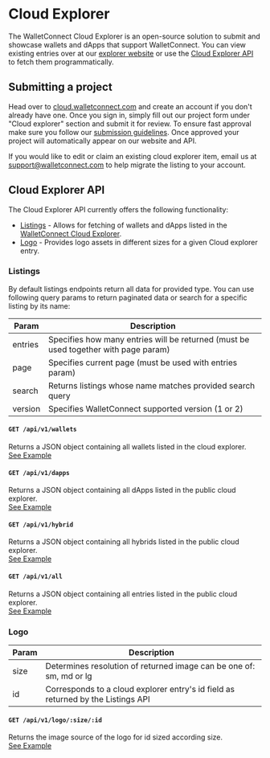 # Cloud Explorer

The WalletConnect Cloud Explorer is an open-source solution to submit and showcase wallets and dApps that support WalletConnect. You can view existing entries over at our [explorer website](https://explorer.walletconnect.com/) or use the [Cloud Explorer API](#cloud-explorer-api) to fetch them programmatically.

## Submitting a project

Head over to [cloud.walletconnect.com](https://cloud.walletconnect.com/) and create an account if you don't already have one. Once you sign in, simply fill out our project form under "Cloud explorer" section and submit it for review. To ensure fast approval make sure you follow our [submission guidelines](https://walletconnect.com/registry/guidelines). Once approved your project will automatically appear on our website and API.

If you would like to edit or claim an existing cloud explorer item, email us at support@walletconnect.com to help migrate the listing to your account.

## Cloud Explorer API

The Cloud Explorer API currently offers the following functionality:

- [Listings](#listings-api) - Allows for fetching of wallets and dApps listed in the [WalletConnect Cloud Explorer](https://explorer.walletconnect.com/).
- [Logo](#logo-api) - Provides logo assets in different sizes for a given Cloud explorer entry.

### Listings

By default listings endpoints return all data for provided type. You can use following query params to return paginated data or search for a specific listing by its name:

| Param   | Description                                                                         |
| ------- | ----------------------------------------------------------------------------------- |
| entries | Specifies how many entries will be returned (must be used together with page param) |
| page    | Specifies current page (must be used with entries param)                            |
| search  | Returns listings whose name matches provided search query                           |
| version | Specifies WalletConnect supported version (1 or 2)                                  |

#### `GET /api/v1/wallets`

Returns a JSON object containing all wallets listed in the cloud explorer. <br />
[See Example](https://registry.walletconnect.com/api/v1/wallets?entries=5&page=1)

#### `GET /api/v1/dapps`

Returns a JSON object containing all dApps listed in the public cloud explorer. <br />
[See Example](https://registry.walletconnect.com/api/v1/dapps?entries=5&page=1)

#### `GET /api/v1/hybrid`

Returns a JSON object containing all hybrids listed in the public cloud explorer. <br />
[See Example](https://registry.walletconnect.com/api/v1/hybrid?entries=5&page=1)

#### `GET /api/v1/all`

Returns a JSON object containing all entries listed in the public cloud explorer. <br />
[See Example](https://registry.walletconnect.com/api/v1/all?entries=5&page=1)

### Logo

| Param | Description                                                                |
| ----- | -------------------------------------------------------------------------- |
| size  | Determines resolution of returned image can be one of: sm, md or lg        |
| id    | Corresponds to a cloud explorer entry's id field as returned by the Listings API |

#### `GET /api/v1/logo/:size/:id`

Returns the image source of the logo for id sized according size. <br />
[See Example](https://registry.walletconnect.com/api/v1/logo/lg/d2ae9c3c2782806fd6db704bf40ef0238af9470d7964ae566114a033f4a9a110)
